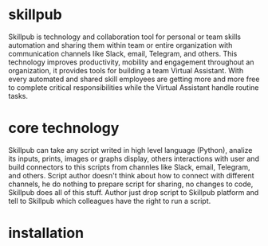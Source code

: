 # skillpub

Skillpub is technology and collaboration tool for personal or team skills automation and sharing them within team or entire organization with communication channels like Slack, email, Telegram, and others. This technology improves productivity, mobility and engagement throughout an organization, it provides tools for building a team Virtual Assistant. With every automated and shared skill employees are getting more and more free to complete critical responsibilities while the Virtual Assistant handle routine tasks.    

# core technology 

Skillpub can take any script writed in high level language (Python), analize its inputs, prints, images or graphs display, others interactions with user and build connectors to this scripts from channles like Slack, email, Telegram, and others.
Script author doesn't think about how to connect with different channels, he do nothing to prepare script for sharing, no changes to code, Skillpub does all of this stuff. Author just drop script to Skillpub platform and tell to Skillpub which colleagues have the right to run a script.  

# installation
  
